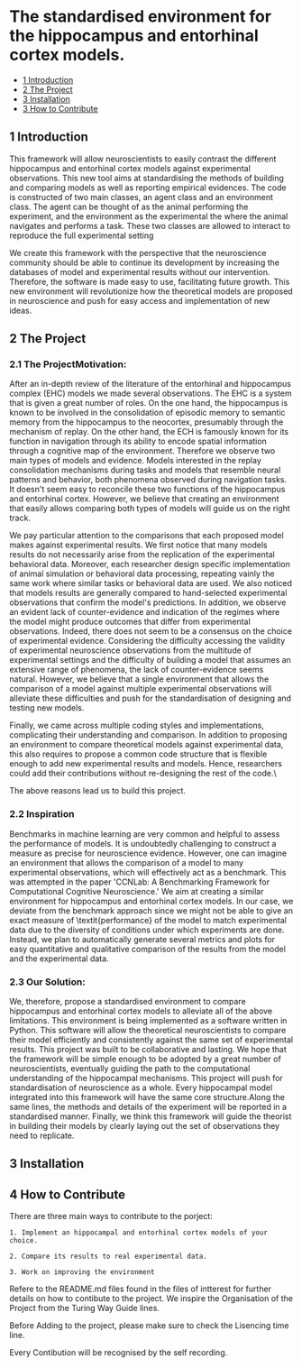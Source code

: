 # The  standardised environment for the hippocampus and entorhinal cortex models. 


* [1 Introduction](#1-Introduction)
* [2 The Project](#1-TheProject)
* [3 Installation ](#3-Installation)
* [3 How to Contribute](#3-HowtoContribute)

## 1 Introduction

This framework will allow neuroscientists to easily contrast the different hippocampus and entorhinal cortex models against experimental observations. This new tool aims at standardising the methods of building and comparing models as well as reporting empirical evidences. The code is constructed of two main classes, an agent class and an environment class.  The agent can be thought of as the animal performing the experiment, and the environment as the experimental the where the animal navigates and performs a task.  These two classes are allowed to interact to reproduce the full experimental setting

We create this framework with the perspective that the neuroscience community should be able to continue its development by increasing the databases of model and experimental results without our intervention. Therefore, the software is made easy to use, facilitating future growth. 
This new environment will revolutionize how the theoretical models are proposed in neuroscience and push for easy access and implementation of new ideas. 


## 2 The Project

### 2.1 The ProjectMotivation:

After an in-depth review of the literature of the entorhinal and hippocampus complex (EHC) models  we made several observations.
The EHC is a system that is given a great number of roles. On the one hand, the hippocampus is known to be involved in the consolidation of episodic memory to semantic memory from the hippocampus to the neocortex, presumably through the mechanism of replay.
On the other hand, the ECH is famously known for its function in navigation through its ability to encode spatial information through a cognitive map of the environment. Therefore we observe two main types of models and evidence. Models interested in the replay consolidation mechanisms during tasks and models that resemble neural patterns and behavior, both phenomena observed during navigation tasks. It doesn't seem easy to reconcile these two functions of the hippocampus and entorhinal cortex. However, we believe that creating an environment that easily allows comparing both types of models will guide us on the right track. 

We pay particular attention to the comparisons that each proposed model makes against experimental results. We first notice that many models results do not necessarily arise from the replication of the experimental behavioral data. Moreover, each researcher design specific implementation of animal simulation or behavioral data processing, repeating vainly the same work where similar tasks or behavioral data are used. We also noticed that models results are generally compared to hand-selected experimental observations that confirm the model's predictions. In addition, we observe an evident lack of counter-evidence and indication of the regimes where the model might produce outcomes that differ from experimental observations.
Indeed, there does not seem to be a consensus on the choice of experimental evidence. Considering the difficulty accessing the validity of experimental neuroscience observations from the multitude of experimental settings and the difficulty of building a model that assumes an extensive range of phenomena, the lack of counter-evidence seems natural. However, we believe that a single environment that allows the comparison of a model against multiple experimental observations will alleviate these difficulties and push for the standardisation of designing and testing new models. 


Finally, we came across multiple coding styles and implementations, complicating their understanding and comparison. In addition to proposing an environment to compare theoretical models against experimental data, this also requires to propose a common code structure that is flexible enough to add new experimental results and models. Hence, researchers could add their contributions without re-designing the rest of the code.\\

The above reasons lead us to build this project.

### 2.2 Inspiration

Benchmarks in machine learning are very common and helpful to assess the performance of models. It is undoubtedly challenging to construct a measure as precise for neuroscience evidence. However, one can imagine an environment that allows the comparison of a model to many experimental observations, which will effectively act as a benchmark. This was attempted in the paper 'CCNLab: A Benchmarking Framework for Computational Cognitive Neuroscience.' We aim at creating a similar environment for hippocampus and entorhinal cortex models. In our case, we deviate from the benchmark approach since we might not be able to give an exact measure of \textit{performance} of the model to match experimental data due to the diversity of conditions under which experiments are done. Instead, we plan to automatically generate several metrics and plots for easy quantitative and qualitative comparison of the results from the model and the experimental data.

### 2.3 Our Solution:

We, therefore, propose a standardised environment to compare hippocampus and entorhinal cortex models to alleviate all of the above limitations. This environment is being implemented as a software written in Python.
This software will allow the theoretical neuroscientists to compare their model efficiently and consistently against the same set of experimental results. This project was built to be collaborative and lasting. We hope that the framework will be simple enough to be adopted by a great number of neuroscientists, eventually guiding the path to the computational understanding of the hippocampal mechanisms.
This project will push for standardisation of neuroscience as a whole. Every hippocampal model integrated into this framework will have the same core structure.Along the same lines, the methods and details of the experiment will be reported in a standardised manner. Finally, we think this framework will guide the theorist in building their models by clearly laying out the set of observations they need to replicate. 




## 3 Installation


## 4 How to Contribute

There are three main ways to contribute to the porject: 

    1. Implement an hippocampal and entorhinal cortex models of your choice.

    2. Compare its results to real experimental data.

    3. Work on improving the environment

Refere to the README.md files found in the files of intterest for further details on how to contibute to the project.
We inspire the Organisation of the Project from the Turing Way Guide lines.

Before Adding to the project, please make sure to check the Lisencing time line.

Every Contibution will be recognised by the self recording.


